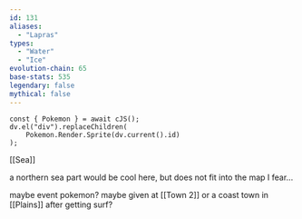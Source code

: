 ```yaml
---
id: 131
aliases:
  - "Lapras"
types:
  - "Water"
  - "Ice"
evolution-chain: 65
base-stats: 535
legendary: false
mythical: false
---
```

```dataviewjs
const { Pokemon } = await cJS();
dv.el("div").replaceChildren(
	Pokemon.Render.Sprite(dv.current().id)
);
```

[[Sea]]

a northern sea part would be cool here, but does not fit into the map I fear...

maybe event pokemon? maybe given at [[Town 2]] or a coast town in [[Plains]] after getting surf?
